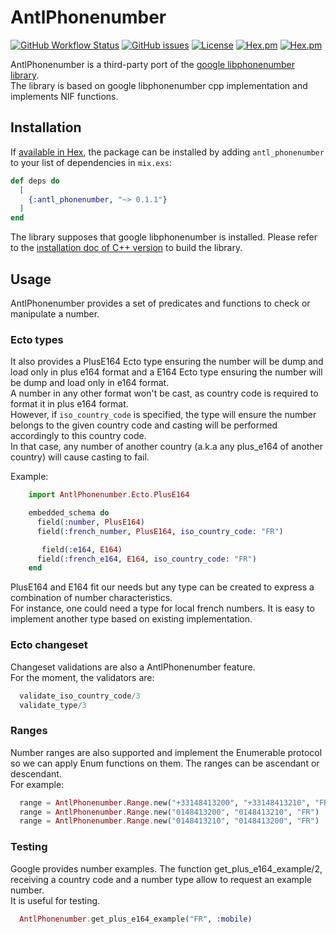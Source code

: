 # AntlPhonenumber
[![GitHub Workflow Status](https://img.shields.io/github/workflow/status/annatel/antl_phonenumber/CI?cacheSeconds=3600&style=flat-square)](https://github.com/annatel/antl_phonenumber/actions) [![GitHub issues](https://img.shields.io/github/issues-raw/annatel/antl_phonenumber?style=flat-square&cacheSeconds=3600)](https://github.com/annatel/antl_phonenumber/issues) [![License](https://img.shields.io/badge/license-MIT-brightgreen.svg?cacheSeconds=3600?style=flat-square)](http://opensource.org/licenses/MIT) [![Hex.pm](https://img.shields.io/hexpm/v/antl_phonenumber?style=flat-square)](https://hex.pm/packages/antl_phonenumber) [![Hex.pm](https://img.shields.io/hexpm/dt/antl_phonenumber?style=flat-square)](https://hex.pm/packages/antl_phonenumber)

<!-- MDOC !-->
AntlPhonenumber is a third-party port of the [google libphonenumber library](https://github.com/google/libphonenumber).\
The library is based on google libphonenumber cpp implementation and implements NIF functions.

## Installation

If [available in Hex](https://hex.pm/docs/publish), the package can be installed
by adding `antl_phonenumber` to your list of dependencies in `mix.exs`:

```elixir
def deps do
  [
    {:antl_phonenumber, "~> 0.1.1"}
  ]
end
```

The library supposes that google libphonenumber is installed.
Please refer to the [installation doc of C++ version](https://github.com/google/libphonenumber/blob/master/cpp/README) to build the library.

## Usage

AntlPhonenumber provides a set of predicates and functions to check or manipulate a number.

### Ecto types
It also provides a PlusE164 Ecto type ensuring the number will be dump and load only in plus e164 format and a E164 Ecto type ensuring the number will be dump and load only in e164 format.\
A number in any other format won't be cast, as country code is required to format it in plus e164 format.\
However, if `iso_country_code` is specified, the type will ensure the number belongs to the given country code and casting will be performed accordingly to this country code.\
In that case, any number of another country (a.k.a any plus_e164 of another country) will cause casting to fail.

Example:

```elixir
    import AntlPhonenumber.Ecto.PlusE164

    embedded_schema do
      field(:number, PlusE164)
      field(:french_number, PlusE164, iso_country_code: "FR")

       field(:e164, E164)
      field(:french_e164, E164, iso_country_code: "FR")
    end
```
PlusE164 and E164 fit our needs but any type can be created to express a combination of number characteristics. \
For instance, one could need a type for local french numbers. It is easy to implement another type based on existing implementation.

### Ecto changeset
Changeset validations are also a AntlPhonenumber feature.\
For the moment, the validators are:

```elixir
  validate_iso_country_code/3
  validate_type/3
```
### Ranges
Number ranges are also supported and implement the Enumerable protocol so we can apply Enum functions on them. The ranges can be ascendant or descendant. \
For example:

```elixir
  range = AntlPhonenumber.Range.new("+33148413200", "+33148413210", "FR")
  range = AntlPhonenumber.Range.new("0148413200", "0148413210", "FR")
  range = AntlPhonenumber.Range.new("0148413210", "0148413200", "FR")
```

### Testing

Google provides number examples. The function get_plus_e164_example/2, receiving a country code and a number type allow to request an example number.\
It is useful for testing.

```elixir
  AntlPhonenumber.get_plus_e164_example("FR", :mobile)
```

